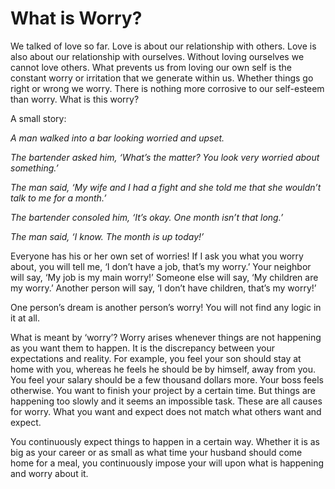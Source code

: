 # What is Worry?

We talked of love so far. Love is about our relationship with others. Love is
also about our relationship with ourselves. Without loving ourselves we cannot
love others. What prevents us from loving our own self is the constant worry or
irritation that we generate within us. Whether things go right or wrong we
worry. There is nothing more corrosive to our self-esteem than worry. What is
this worry?

A small story:

_A man walked into a bar looking worried and upset._

_The bartender asked him, ‘What’s the matter? You look very worried about
something.’_

_The man said, ‘My wife and I had a fight and she told me that she wouldn’t talk
to me for a month.’_

_The bartender consoled him, ‘It’s okay. One month isn’t that long.’_

_The man said, ‘I know. The month is up today!’_

Everyone has his or her own set of worries! If I ask you what you worry about,
you will tell me, ‘I don’t have a job, that’s my worry.’ Your neighbor will say,
‘My job is my main worry!’ Someone else will say, ‘My children are my worry.’
Another person will say, ‘I don’t have children, that’s my worry!’

One person’s dream is another person’s worry! You will not find any logic in it
at all.

What is meant by ‘worry’? Worry arises whenever things are not happening as you
want them to happen. It is the discrepancy between your expectations and
reality. For example, you feel your son should stay at home with you, whereas he
feels he should be by himself, away from you. You feel your salary should be a
few thousand dollars more. Your boss feels otherwise. You want to finish your
project by a certain time. But things are happening too slowly and it seems an
impossible task. These are all causes for worry. What you want and expect does
not match what others want and expect.

You continuously expect things to happen in a certain way. Whether it is as big
as your career or as small as what time your husband should come home for a
meal, you continuously impose your will upon what is happening and worry about
it.
